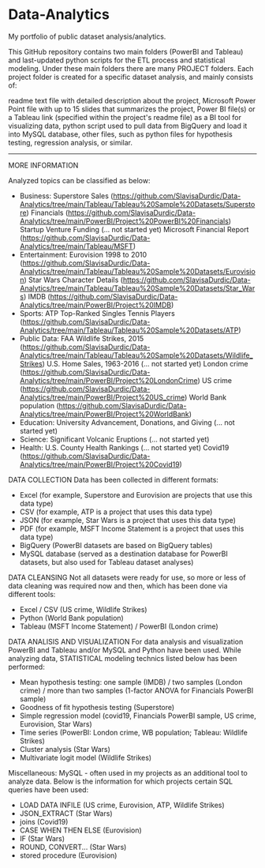 # Data-Analytics
My portfolio of public dataset analysis/analytics.

This GitHub repository contains two main folders (PowerBI and Tableau) and last-updated python scripts for the ETL process and statistical modeling.
Under these main folders there are many PROJECT folders. Each project folder is created for a specific dataset analysis, and mainly consists of:

readme text file with detailed description about the project,
Microsoft Power Point file with up to 15 slides that summarizes the project,
Power BI file(s) or a Tableau link (specified within the project's readme file) as a BI tool for visualizing data,
python script used to pull data from BigQuery and load it into MySQL database,
other files, such as python files for hypothesis testing, regression analysis, or similar.

*********************

MORE INFORMATION

Analyzed topics can be classified as below:
- Business:
	    Superstore Sales (https://github.com/SlavisaDurdic/Data-Analytics/tree/main/Tableau/Tableau%20Sample%20Datasets/Superstore)
	    Financials (https://github.com/SlavisaDurdic/Data-Analytics/tree/main/PowerBI/Project%20PowerBI%20Financials)
	    Startup Venture Funding (... not started yet)
	    Microsoft Financial Report (https://github.com/SlavisaDurdic/Data-Analytics/tree/main/Tableau/MSFT)
- Entertainment:
	    Eurovision 1998 to 2010 (https://github.com/SlavisaDurdic/Data-Analytics/tree/main/Tableau/Tableau%20Sample%20Datasets/Eurovision)
	    Star Wars Character Details (https://github.com/SlavisaDurdic/Data-Analytics/tree/main/Tableau/Tableau%20Sample%20Datasets/Star_Wars)
	    IMDB (https://github.com/SlavisaDurdic/Data-Analytics/tree/main/PowerBI/Project%20IMDB)
- Sports:
	    ATP Top-Ranked Singles Tennis Players (https://github.com/SlavisaDurdic/Data-Analytics/tree/main/Tableau/Tableau%20Sample%20Datasets/ATP)
- Public Data:
	    FAA Wildlife Strikes, 2015 (https://github.com/SlavisaDurdic/Data-Analytics/tree/main/Tableau/Tableau%20Sample%20Datasets/Wildlife_Strikes)
	    U.S. Home Sales, 1963-2016 (... not started yet)
	    London crime (https://github.com/SlavisaDurdic/Data-Analytics/tree/main/PowerBI/Project%20LondonCrime)
	    US crime (https://github.com/SlavisaDurdic/Data-Analytics/tree/main/PowerBI/Project%20US_crime)
	    World Bank population (https://github.com/SlavisaDurdic/Data-Analytics/tree/main/PowerBI/Project%20WorldBank)
- Education:
	    University Advancement, Donations, and Giving (... not started yet)
- Science:
	    Significant Volcanic Eruptions (... not started yet)
- Health:
	    U.S. County Health Rankings (... not started yet)
	    Covid19 (https://github.com/SlavisaDurdic/Data-Analytics/tree/main/PowerBI/Project%20Covid19)

DATA COLLECTION
Data has been collected in different formats:
- Excel (for example, Superstore and Eurovision are projects that use this data type)
- CSV (for example, ATP is a project that uses this data type)
- JSON (for example, Star Wars is a project that uses this data type)
- PDF (for example, MSFT Income Statement is a project that uses this data type)
- BigQuery (PowerBI datasets are based on BigQuery tables)
- MySQL database (served as a destination database for PowerBI datasets, but also used for Tableau dataset analyses)

DATA CLEANSING
Not all datasets were ready for use, so more or less of data cleaning was required now and then, which has been done via different tools:
- Excel / CSV (US crime, Wildlife Strikes)
- Python (World Bank population)
- Tableau (MSFT Income Statement) / PowerBI (London crime)

DATA ANALISIS AND VISUALIZATION
For data analysis and visualization PowerBI and Tableau and/or MySQL and Python have been used.
While analyzing data, STATISTICAL modeling technics listed below has been performed:
- Mean hypothesis testing: one sample (IMDB) / two samples (London crime) / more than two samples (1-factor ANOVA for Financials PowerBI sample)
- Goodness of fit hypothesis testing (Superstore)
- Simple regression model (covid19, Financials PowerBI sample, US crime, Eurovision, Star Wars)
- Time series (PowerBI: London crime, WB population; Tableau: Wildlife Strikes)
- Cluster analysis (Star Wars)
- Multivariate logit model (Wildlife Strikes)

Miscellaneous:
MySQL - often used in my projects as an additional tool to analyze data. Below is the information for which projects certain SQL queries have been used:
- LOAD DATA INFILE (US crime, Eurovision, ATP, Wildlife Strikes)
- JSON_EXTRACT (Star Wars)
- joins (Covid19)
- CASE WHEN THEN ELSE (Eurovision)
- IF (Star Wars)
- ROUND, CONVERT... (Star Wars)
- stored procedure (Eurovision)

